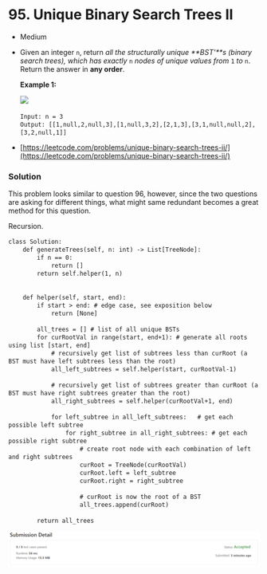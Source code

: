 # 95. Unique Binary Search Trees II

* Medium&#x20;
*   Given an integer `n`, return _all the structurally unique **BST'**s (binary search trees), which has exactly_ `n` _nodes of unique values from_ `1` _to_ `n`. Return the answer in **any order**.

    &#x20;

    **Example 1:**

    ![](https://assets.leetcode.com/uploads/2021/01/18/uniquebstn3.jpg)

    ```
    Input: n = 3
    Output: [[1,null,2,null,3],[1,null,3,2],[2,1,3],[3,1,null,null,2],[3,2,null,1]]
    ```


* [https://leetcode.com/problems/unique-binary-search-trees-ii/](https://leetcode.com/problems/unique-binary-search-trees-ii/)

### Solution&#x20;

This problem looks similar to question 96, however, since the two questions are asking for different things, what might same redundant becomes a great method for this question.&#x20;

Recursion.&#x20;

```
class Solution:
    def generateTrees(self, n: int) -> List[TreeNode]:
        if n == 0:
            return []
        return self.helper(1, n)


    def helper(self, start, end):
        if start > end: # edge case, see exposition below
            return [None] 
        
        all_trees = [] # list of all unique BSTs
        for curRootVal in range(start, end+1): # generate all roots using list [start, end]
			# recursively get list of subtrees less than curRoot (a BST must have left subtrees less than the root)
            all_left_subtrees = self.helper(start, curRootVal-1)
			
			# recursively get list of subtrees greater than curRoot (a BST must have right subtrees greater than the root)
            all_right_subtrees = self.helper(curRootVal+1, end) 
			
            for left_subtree in all_left_subtrees:   # get each possible left subtree
                for right_subtree in all_right_subtrees: # get each possible right subtree
                    # create root node with each combination of left and right subtrees
                    curRoot = TreeNode(curRootVal) 
                    curRoot.left = left_subtree
                    curRoot.right = right_subtree
					
					# curRoot is now the root of a BST
                    all_trees.append(curRoot)
		
        return all_trees
```

![](<.gitbook/assets/image (1) (1).png>)
